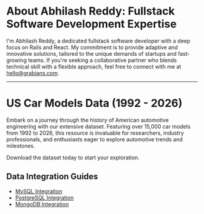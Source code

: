 # About Abhilash Reddy: Fullstack Software Development Expertise

I'm Abhilash Reddy, a dedicated fullstack software developer with a deep focus on Rails and React. My commitment is to provide adaptive and innovative solutions, tailored to the unique demands of startups and fast-growing teams. If you're seeking a collaborative partner who blends technical skill with a flexible approach, feel free to connect with me at [hello@grabians.com](mailto:hello@grabians.com).

---

# US Car Models Data (1992 - 2026)

Embark on a journey through the history of American automotive engineering with our extensive dataset. Featuring over 15,000 car models from 1992 to 2026, this resource is invaluable for researchers, industry professionals, and enthusiasts eager to explore automotive trends and milestones.

Download the dataset today to start your exploration.

## Data Integration Guides

- [MySQL Integration](http://www.mysqltutorial.org/import-csv-file-mysql-table/)
- [PostgreSQL Integration](http://www.postgresqltutorial.com/import-csv-file-into-posgresql-table/)
- [MongoDB Integration](https://docs.mongodb.com/manual/reference/program/mongoimport/)
